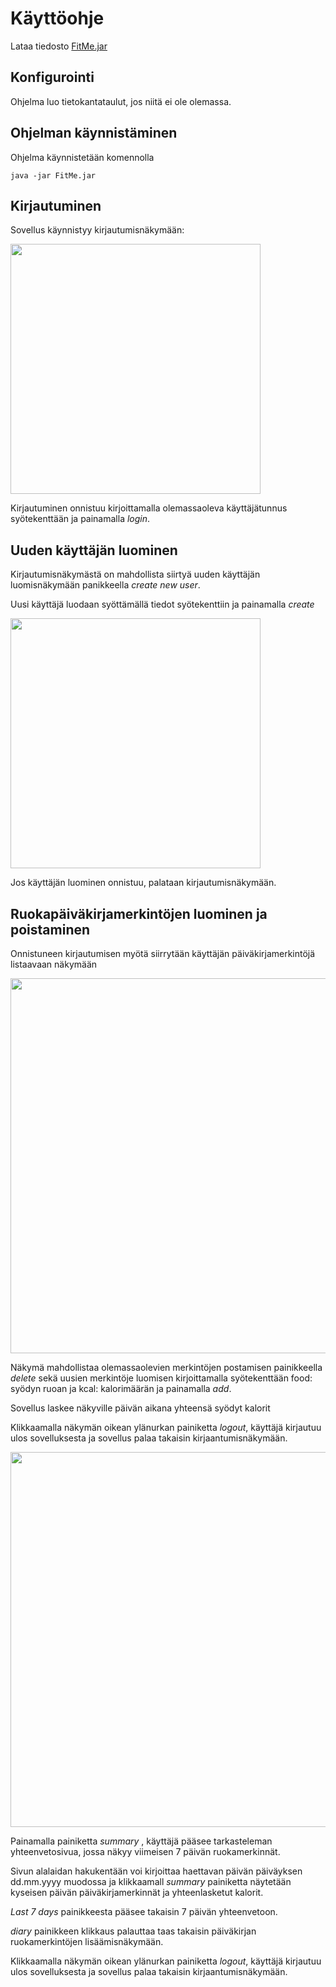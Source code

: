 # Käyttöohje

Lataa tiedosto [FitMe.jar](https://github.com/vsvala/otm-harjoitustyo/releases)

## Konfigurointi
Ohjelma luo tietokantataulut, jos niitä ei ole olemassa.

## Ohjelman käynnistäminen

Ohjelma käynnistetään komennolla 

```
java -jar FitMe.jar
```

## Kirjautuminen

Sovellus käynnistyy kirjautumisnäkymään:

<img src="https://github.com/vsvala/otm-harjoitustyo/blob/master/dokumentaatio/kuvat/SignIn.png" width="400">

Kirjautuminen onnistuu kirjoittamalla olemassaoleva käyttäjätunnus syötekenttään ja painamalla _login_.

## Uuden käyttäjän luominen

Kirjautumisnäkymästä on mahdollista siirtyä uuden käyttäjän luomisnäkymään panikkeella _create new user_.

Uusi käyttäjä luodaan syöttämällä tiedot syötekenttiin ja painamalla _create_

<img src="https://github.com/vsvala/otm-harjoitustyo/blob/master/dokumentaatio/kuvat/CreateUser.png" width="400">

Jos käyttäjän luominen onnistuu, palataan kirjautumisnäkymään.

## Ruokapäiväkirjamerkintöjen luominen ja poistaminen

Onnistuneen kirjautumisen myötä siirrytään käyttäjän päiväkirjamerkintöjä listaavaan näkymään

<img src="https://github.com/vsvala/otm-harjoitustyo/blob/master/dokumentaatio/kuvat/DiaryPage.png" width="600">

Näkymä mahdollistaa olemassaolevien merkintöjen postamisen painikkeella _delete_ sekä uusien merkintöje  luomisen kirjoittamalla syötekenttään food: syödyn ruoan ja kcal: kalorimäärän ja painamalla _add_. 

Sovellus laskee näkyville päivän aikana yhteensä syödyt kalorit

Klikkaamalla näkymän oikean ylänurkan painiketta _logout_, käyttäjä kirjautuu ulos sovelluksesta ja sovellus palaa takaisin kirjaantumisnäkymään. 

<img src="https://github.com/vsvala/otm-harjoitustyo/blob/master/dokumentaatio/kuvat/summary.png" width="600">

Painamalla  painiketta _summary_ , käyttäjä pääsee tarkasteleman yhteenvetosivua, jossa näkyy viimeisen 7 päivän ruokamerkinnät.

Sivun alalaidan hakukentään voi kirjoittaa haettavan päivän päiväyksen dd.mm.yyyy muodossa ja klikkaamall _summary_ painiketta näytetään kyseisen päivän päiväkirjamerkinnät ja yhteenlasketut kalorit.

_Last 7 days_ painikkeesta pääsee takaisin 7 päivän yhteenvetoon.

_diary_ painikkeen klikkaus palauttaa taas takaisin päiväkirjan ruokamerkintöjen lisäämisnäkymään.

Klikkaamalla näkymän oikean ylänurkan painiketta _logout_, käyttäjä kirjautuu ulos sovelluksesta ja sovellus palaa takaisin kirjaantumisnäkymään. 



